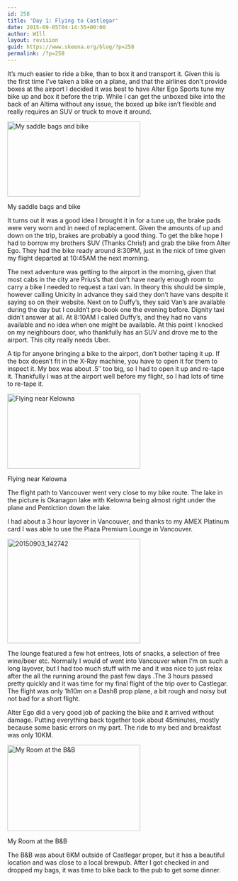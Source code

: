 ```yaml
---
id: 258
title: 'Day 1: Flying to Castlegar'
date: 2015-09-05T04:14:55+00:00
author: WIll
layout: revision
guid: https://www.skeena.org/blog/?p=258
permalink: /?p=258
---
```

It&#8217;s much easier to ride a bike, than to box it and transport it. Given this is the first time I&#8217;ve taken a bike on a plane, and that the airlines don&#8217;t provide boxes at the airport I decided it was best to have Alter Ego Sports tune my bike up and box it before the trip. While I can get the unboxed bike into the back of an Altima without any issue, the boxed up bike isn&#8217;t flexible and really requires an SUV or truck to move it around.

<div id="attachment_254" style="width: 310px" class="wp-caption alignnone">
  <a href="https://www.skeena.org/blog/wp-content/uploads/2015/09/20150903_082205.jpg"><img aria-describedby="caption-attachment-254" loading="lazy" class="size-medium wp-image-254" src="https://www.skeena.org/blog/wp-content/uploads/2015/09/20150903_082205-300x169.jpg" alt="My saddle bags and bike" width="300" height="169" srcset="https://www.skeena.org/blog/wp-content/uploads/2015/09/20150903_082205-300x169.jpg 300w, https://www.skeena.org/blog/wp-content/uploads/2015/09/20150903_082205-1024x576.jpg 1024w, https://www.skeena.org/blog/wp-content/uploads/2015/09/20150903_082205-500x281.jpg 500w" sizes="(max-width: 300px) 100vw, 300px" /></a>
  
  <p id="caption-attachment-254" class="wp-caption-text">
    My saddle bags and bike
  </p>
</div>

It turns out it was a good idea I brought it in for a tune up, the brake pads were very worn and in need of replacement. Given the amounts of up and down on the trip, brakes are probably a good thing. To get the bike hope I had to borrow my brothers SUV (Thanks Chris!) and grab the bike from Alter Ego. They had the bike ready around 8:30PM, just in the nick of time given my flight departed at 10:45AM the next morning.

The next adventure was getting to the airport in the morning, given that most cabs in the city are Prius&#8217;s that don&#8217;t have nearly enough room to carry a bike I needed to request a taxi van. In theory this should be simple, however calling Unicity in advance they said they don&#8217;t have vans despite it saying so on their website. Next on to Duffy&#8217;s, they said Van&#8217;s are available during the day but I couldn&#8217;t pre-book one the evening before. Dignity taxi didn&#8217;t answer at all. At 8:10AM I called Duffy&#8217;s, and they had no vans available and no idea when one might be available. At this point I knocked on my neighbours door, who thankfully has an SUV and drove me to the airport. This city really needs Uber.

A tip for anyone bringing a bike to the airport, don&#8217;t bother taping it up. If the box doesn&#8217;t fit in the X-Ray machine, you have to open it for them to inspect it. My box was about .5&#8243; too big, so I had to open it up and re-tape it. Thankfully I was at the airport well before my flight, so I had lots of time to re-tape it.

<div id="attachment_255" style="width: 310px" class="wp-caption alignnone">
  <a href="https://www.skeena.org/blog/wp-content/uploads/2015/09/20150903_131537.jpg"><img aria-describedby="caption-attachment-255" loading="lazy" class="wp-image-255 size-medium" src="https://www.skeena.org/blog/wp-content/uploads/2015/09/20150903_131537-300x169.jpg" alt="Flying near Kelowna" width="300" height="169" srcset="https://www.skeena.org/blog/wp-content/uploads/2015/09/20150903_131537-300x169.jpg 300w, https://www.skeena.org/blog/wp-content/uploads/2015/09/20150903_131537-1024x576.jpg 1024w, https://www.skeena.org/blog/wp-content/uploads/2015/09/20150903_131537-500x281.jpg 500w" sizes="(max-width: 300px) 100vw, 300px" /></a>
  
  <p id="caption-attachment-255" class="wp-caption-text">
    Flying near Kelowna
  </p>
</div>

The flight path to Vancouver went very close to my bike route. The lake in the picture is Okanagon lake with Kelowna being almost right under the plane and Pentiction down the lake.

I had about a 3 hour layover in Vancouver, and thanks to my AMEX Platinum card I was able to use the Plaza Premium Lounge in Vancouver.

[<img loading="lazy" class="alignnone size-medium wp-image-256" src="https://www.skeena.org/blog/wp-content/uploads/2015/09/20150903_142742-e1441340613203-300x235.jpg" alt="20150903_142742" width="300" height="235" srcset="https://www.skeena.org/blog/wp-content/uploads/2015/09/20150903_142742-e1441340613203-300x235.jpg 300w, https://www.skeena.org/blog/wp-content/uploads/2015/09/20150903_142742-e1441340613203-1024x801.jpg 1024w, https://www.skeena.org/blog/wp-content/uploads/2015/09/20150903_142742-e1441340613203-500x391.jpg 500w" sizes="(max-width: 300px) 100vw, 300px" />](https://www.skeena.org/blog/wp-content/uploads/2015/09/20150903_142742.jpg)

The lounge featured a few hot entrees, lots of snacks, a selection of free wine/beer etc. Normally I would of went into Vancouver when I&#8217;m on such a long layover, but I had too much stuff with me and it was nice to just relax after the all the running around the past few days .The 3 hours passed pretty quickly and it was time for my final flight of the trip over to Castlegar. The flight was only 1h10m on a Dash8 prop plane, a bit rough and noisy but not bad for a short flight.

Alter Ego did a very good job of packing the bike and it arrived without damage. Putting everything back together took about 45minutes, mostly because some basic errors on my part. The ride to my bed and breakfast was only 10KM.



<div id="attachment_257" style="width: 310px" class="wp-caption alignnone">
  <a href="https://www.skeena.org/blog/wp-content/uploads/2015/09/20150903_204130.jpg"><img aria-describedby="caption-attachment-257" loading="lazy" class="wp-image-257 size-medium" src="https://www.skeena.org/blog/wp-content/uploads/2015/09/20150903_204130-e1441426413552-300x194.jpg" alt="My Room at the B&B" width="300" height="194" srcset="https://www.skeena.org/blog/wp-content/uploads/2015/09/20150903_204130-e1441426413552-300x194.jpg 300w, https://www.skeena.org/blog/wp-content/uploads/2015/09/20150903_204130-e1441426413552-1024x661.jpg 1024w, https://www.skeena.org/blog/wp-content/uploads/2015/09/20150903_204130-e1441426413552-500x323.jpg 500w" sizes="(max-width: 300px) 100vw, 300px" /></a>
  
  <p id="caption-attachment-257" class="wp-caption-text">
    My Room at the B&B
  </p>
</div>

The B&B was about 6KM outside of Castlegar proper, but it has a beautiful location and was close to a local brewpub. After I got checked in and dropped my bags, it was time to bike back to the pub to get some dinner.